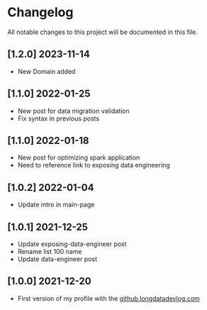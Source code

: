 # Changelog

All notable changes to this project will be documented in this file.

## [1.2.0] 2023-11-14

- New Domain added


## [1.1.0] 2022-01-25

- New post for data migration validation
- Fix syntax in previous posts

## [1.1.0] 2022-01-18

- New post for optimizing spark application
- Need to reference link to exposing data engineering

## [1.0.2] 2022-01-04

- Update intro in main-page

## [1.0.1] 2021-12-25

- Update exposing-data-engineer post
- Rename list 100 name
- Update data-engineer post

## [1.0.0] 2021-12-20

- First version of my profile with the [github.longdatadevlog.com](https://github.longdatadevlog.com)
